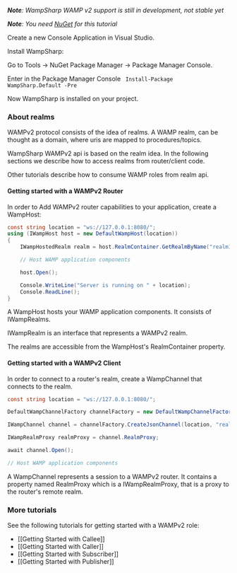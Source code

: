 _**Note**: WampSharp WAMP v2 support is still in development, not stable yet_

_**Note**: You need [NuGet](http://www.nuget.org) for this tutorial_

Create a new Console Application in Visual Studio.

Install WampSharp: 

Go to Tools -> NuGet Package Manager -> Package Manager Console. 

Enter in the Package Manager Console
<code>
Install-Package WampSharp.Default -Pre
</code>

Now WampSharp is installed on your project.

### About realms

WAMPv2 protocol consists of the idea of realms. A WAMP realm, can be thought as a domain, where uris are mapped to procedures/topics.

WampSharp WAMPv2 api is based on the realm idea. In the following sections we describe how to access realms from router/client code.

Other tutorials describe how to consume WAMP roles from realm api.

#### Getting started with a WAMPv2 Router

In order to Add WAMPv2 router capabilities to your application, create a WampHost:

```csharp
const string location = "ws://127.0.0.1:8080/";
using (IWampHost host = new DefaultWampHost(location))
{
    IWampHostedRealm realm = host.RealmContainer.GetRealmByName("realm1");

    // Host WAMP application components

    host.Open();

    Console.WriteLine("Server is running on " + location);
    Console.ReadLine();
}
```

A WampHost hosts your WAMP application components. It consists of IWampRealms.

IWampRealm is an interface that represents a WAMPv2 realm.

The realms are accessible from the WampHost's RealmContainer property. 

#### Getting started with a WAMPv2 Client

In order to connect to a router's realm, create a WampChannel that connects to the realm.

```csharp
const string location = "ws://127.0.0.1:8080/";

DefaultWampChannelFactory channelFactory = new DefaultWampChannelFactory();

IWampChannel channel = channelFactory.CreateJsonChannel(location, "realm1");

IWampRealmProxy realmProxy = channel.RealmProxy;

await channel.Open();

// Host WAMP application components

```

A WampChannel represents a session to a WAMPv2 router. It contains a property named RealmProxy which is a IWampRealmProxy, that is a proxy to the router's remote realm.

### More tutorials

See the following tutorials for getting started with a WAMPv2 role:

* [[Getting Started with Callee]]
* [[Getting Started with Caller]]
* [[Getting Started with Subscriber]]
* [[Getting Started with Publisher]]